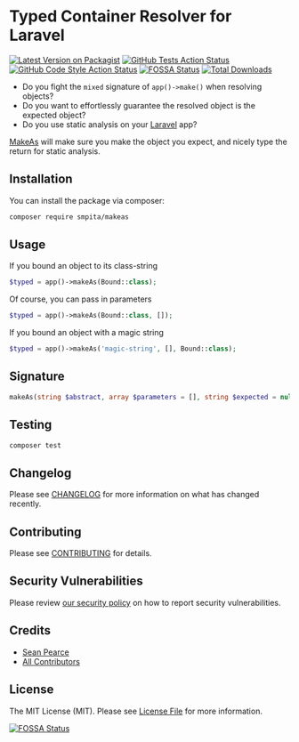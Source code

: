 # Typed Container Resolver for Laravel

[![Latest Version on Packagist](https://img.shields.io/packagist/v/smpita/makeas.svg?style=flat-square)](https://packagist.org/packages/smpita/makeas)
[![GitHub Tests Action Status](https://img.shields.io/github/actions/workflow/status/smpita/makeas/run-tests.yml?branch=main&label=tests&style=flat-square)](https://github.com/smpita/makeas/actions?query=workflow%3Arun-tests+branch%3Amain)
[![GitHub Code Style Action Status](https://img.shields.io/github/actions/workflow/status/smpita/makeas/fix-php-code-style-issues.yml?branch=main&label=code%20style&style=flat-square)](https://github.com/smpita/makeas/actions?query=workflow%3A"Fix+PHP+code+style+issues"+branch%3Amain)
[![FOSSA Status](https://app.fossa.com/api/projects/git%2Bgithub.com%2Fsmpita%2Fmakeas.svg?type=shield)](https://app.fossa.com/projects/git%2Bgithub.com%2Fsmpita%2Fmakeas?ref=badge_shield)
[![Total Downloads](https://img.shields.io/packagist/dt/smpita/makeas.svg?style=flat-square)](https://packagist.org/packages/smpita/makeas)

- Do you fight the `mixed` signature of `app()->make()` when resolving objects?
- Do you want to effortlessly guarantee the resolved object is the expected object? 
- Do you use static analysis on your [Laravel](https://laravel.com/) app?

[MakeAs](https://github.com/smpita/makeas) will make sure you make the object you expect, and nicely type the return for static analysis.

## Installation

You can install the package via composer:

```bash
composer require smpita/makeas
```

## Usage

If you bound an object to its class-string
```php
$typed = app()->makeAs(Bound::class);
```

Of course, you can pass in parameters
```php
$typed = app()->makeAs(Bound::class, []);
```

If you bound an object with a magic string
```php
$typed = app()->makeAs('magic-string', [], Bound::class);
```

## Signature
```php
makeAs(string $abstract, array $parameters = [], string $expected = null): mixed
```

## Testing
```bash
composer test
```

## Changelog

Please see [CHANGELOG](CHANGELOG.md) for more information on what has changed recently.

## Contributing

Please see [CONTRIBUTING](CONTRIBUTING.md) for details.

## Security Vulnerabilities

Please review [our security policy](../../security/policy) on how to report security vulnerabilities.

## Credits

- [Sean Pearce](https://github.com/smpita)
- [All Contributors](../../contributors)

## License

The MIT License (MIT). Please see [License File](LICENSE.md) for more information.


[![FOSSA Status](https://app.fossa.com/api/projects/git%2Bgithub.com%2Fsmpita%2Fmakeas.svg?type=large)](https://app.fossa.com/projects/git%2Bgithub.com%2Fsmpita%2Fmakeas?ref=badge_large)
